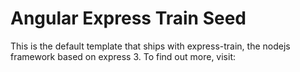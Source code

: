 # Angular Express Train Seed

This is the default template that ships with express-train, the nodejs framework based on express 3. To find out more, visit:

